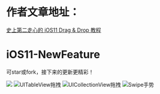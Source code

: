 # 作者文章地址：
[史上第二走心的 iOS11 Drag & Drop 教程](https://www.jianshu.com/p/92d21cc6de99)

# iOS11-NewFeature


可star或fork，接下来的更新更精彩！


![](https://github.com/PengfeiWang666/iOS11-NewFeature/blob/master/NewFeature/guideImage/guide0%402x.png)
![UITableView拖拽](https://github.com/PengfeiWang666/iOS11-NewFeature/blob/master/NewFeature/guideImage/guide1.gif)
![UICollectionView拖拽](https://github.com/PengfeiWang666/iOS11-NewFeature/blob/master/NewFeature/guideImage/guide2.gif)
![Swipe手势](https://github.com/PengfeiWang666/iOS11-NewFeature/blob/master/NewFeature/guideImage/guide3.gif)

